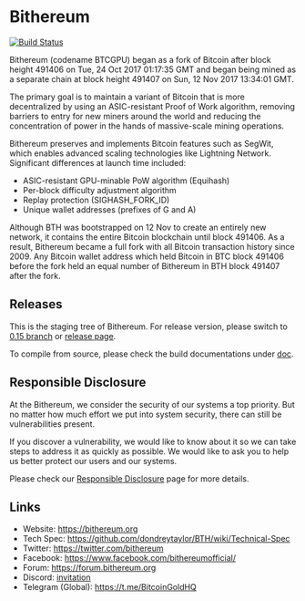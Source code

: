 # Bithereum

[![Build Status](https://travis-ci.org/dondreytaylor/BTCGPU.svg?branch=master)](https://travis-ci.org/dondreytaylor/BTCGPU)

Bithereum (codename BTCGPU) began as a fork of Bitcoin after block height 491406 on Tue, 24 Oct 2017 01:17:35 GMT and began being mined as a separate chain at block height 491407 on Sun, 12 Nov 2017 13:34:01 GMT.

The primary goal is to maintain a variant of Bitcoin that is more decentralized by using an ASIC-resistant Proof of Work algorithm, removing barriers to entry for new miners around the world and reducing the concentration of power in the hands of massive-scale mining operations.

Bithereum preserves and implements Bitcoin features such as SegWit, which enables advanced scaling technologies like Lightning Network. Significant differences at launch time included:

- ASIC-resistant GPU-minable PoW algorithm (Equihash)
- Per-block difficulty adjustment algorithm
- Replay protection (SIGHASH_FORK_ID)
- Unique wallet addresses (prefixes of G and A)

Although BTH was bootstrapped on 12 Nov to create an entirely new network, it contains the entire Bitcoin blockchain until block 491406. As a result, Bithereum became a full fork with all Bitcoin transaction history since 2009. Any Bitcoin wallet address which held Bitcoin in BTC block 491406 before the fork held an equal number of Bithereum in BTH block 491407 after the fork.

## Releases

This is the staging tree of Bithereum. For release version, please switch to [0.15 branch](https://github.com/dondreytaylor/BTH/tree/0.15) or [release page](https://github.com/dondreytaylor/BTH/releases).

To compile from source, please check the build documentations under [doc](https://github.com/dondreytaylor/BTH/tree/master/doc).

## Responsible Disclosure

At the Bithereum, we consider the security of our systems a top priority. But no matter how much effort we put into system security, there can still be vulnerabilities present.

If you discover a vulnerability, we would like to know about it so we can take steps to address it as quickly as possible. We would like to ask you to help us better protect our users and our systems.

Please check our [Responsible Disclosure](https://bithereum.org/responsible-disclosure/) page for more details.

## Links

* Website: https://bithereum.org
* Tech Spec: https://github.com/dondreytaylor/BTH/wiki/Technical-Spec
* Twitter: https://twitter.com/bithereum
* Facebook: https://www.facebook.com/bithereumofficial/
* Forum: https://forum.bithereum.org
* Discord: [invitation](https://discord.gg/HmVUU6S)
* Telegram (Global): https://t.me/BitcoinGoldHQ
